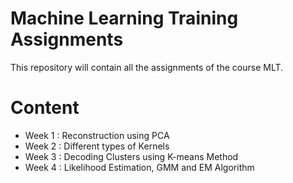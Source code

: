 # Machine Learning Training Assignments

This repository will contain all the assignments of the course MLT.

# Content

- Week 1 : Reconstruction using PCA
- Week 2 : Different types of Kernels
- Week 3 : Decoding Clusters using K-means Method
- Week 4 : Likelihood Estimation, GMM and EM Algorithm

